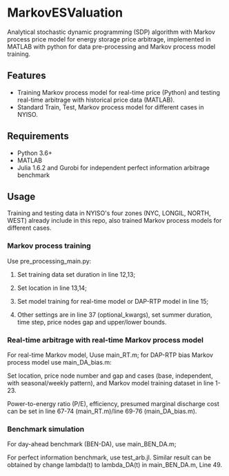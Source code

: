 # MarkovESValuation

Analytical stochastic dynamic programming (SDP) algorithm with Markov process price model for energy storage price arbitrage, implemented in MATLAB with python for data pre-processing and Markov process model training.

## Features
* Training Markov process model for real-time price (Python) and testing real-time arbitrage with historical price data (MATLAB).
* Standard Train, Test, Markov process model for different cases in NYISO.

## Requirements

* Python 3.6+
* MATLAB
* Julia 1.6.2 and Gurobi for independent perfect information arbitrage benchmark


## Usage
Training and testing data in NYISO's four zones (NYC, LONGIL, NORTH, WEST) already include in this repo, also trained Markov process models for different cases. 

### Markov process training
Use pre_processing_main.py: 

1. Set training data set duration in line 12,13;

2. Set location in line 13,14;

3. Set model training for real-time model or DAP-RTP model in line 15;

4. Other settings are in line 37 (optional_kwargs), set summer duration, time step, price nodes gap and upper/lower bounds.

### Real-time arbitrage with real-time Markov process model
For real-time Markov model, Uuse main_RT.m; for DAP-RTP bias Markov process model use main_DA_bias.m:

Set location, price node number and gap and cases (base, independent, with seasonal/weekly pattern), and Markov model training dataset in line 1-23.

Power-to-energy ratio (P/E), efficiency, presumed marginal discharge cost can be set in line 67-74 (main_RT.m)/line  69-76 (main_DA_bias.m).

### Benchmark simulation
For day-ahead benchmark (BEN-DA), use main_BEN_DA.m;

For perfect information benchmark, use test_arb.jl. Similar result can be obtained by change lambda(t) to lambda_DA(t) in main_BEN_DA.m, Line 49.
